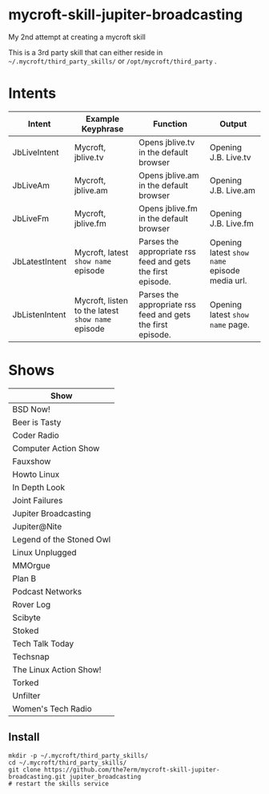 # mycroft-skill-jupiter-broadcasting
My 2nd attempt at creating a mycroft skill

This is a 3rd party skill that can either reside in `~/.mycroft/third_party_skills/` or `/opt/mycroft/third_party` .


# Intents
| Intent         | Example Keyphrase                                         | Function                                                    | Output                                                                                                            |
|----------------|-----------------------------------------------------------|-------------------------------------------------------------|-------------------------------------------------------------------------------------------------------------------|
| JbLiveIntent   | Mycroft, jblive.tv                                        | Opens jblive.tv in the default browser                      | Opening J.B. Live.tv                                                                                              |
| JbLiveAm       | Mycroft, jblive.am                                        | Opens jblive.am in the default browser                      | Opening J.B. Live.am                                                                                              |
| JbLiveFm       | Mycroft, jblive.fm                                        | Opens jblive.fm in the default browser                      | Opening J.B. Live.fm                                                                                              |
| JbLatestIntent | Mycroft, latest `show name` episode                       | Parses the appropriate rss feed and gets the first episode. | Opening latest `show name` episode media url.                                                                     |
| JbListenIntent | Mycroft, listen to the latest `show name` episode         | Parses the appropriate rss feed and gets the first episode. | Opening latest `show name` page.                                                                     |

# Shows
| Show |
|------|
| BSD Now! |
| Beer is Tasty |
| Coder Radio |
| Computer Action Show |
| Fauxshow |
| Howto Linux |
| In Depth Look |
| Joint Failures |
| Jupiter Broadcasting |
| Jupiter@Nite |
| Legend of the Stoned Owl |
| Linux Unplugged |
| MMOrgue |
| Plan B |
| Podcast Networks |
| Rover Log |
| Scibyte |
| Stoked |
| Tech Talk Today |
| Techsnap |
| The Linux Action Show! |
| Torked |
| Unfilter |
| Women's Tech Radio |

## Install
```
mkdir -p ~/.mycroft/third_party_skills/
cd ~/.mycroft/third_party_skills/
git clone https://github.com/the7erm/mycroft-skill-jupiter-broadcasting.git jupiter_broadcasting
# restart the skills service
```


